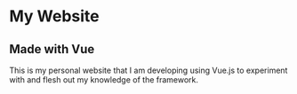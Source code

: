# My Website

## Made with Vue
This is my personal website that I am developing using Vue.js to experiment with and flesh out my knowledge of the framework.
